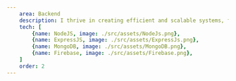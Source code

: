 ```yaml
---
    area: Backend
    description: I thrive in creating efficient and scalable systems, focusing on robust APIs, data management, and seamless integration to power user-centric applications.
    tech: [
        {name: NodeJS, image: ./src/assets/NodeJs.png},
        {name: ExpressJS, image: ./src/assets/ExpressJs.png},
        {name: MongoDB, image: ./src/assets/MongoDB.png},
        {name: Firebase, image: ./src/assets/Firebase.png},
    ]
    order: 2
---
```


